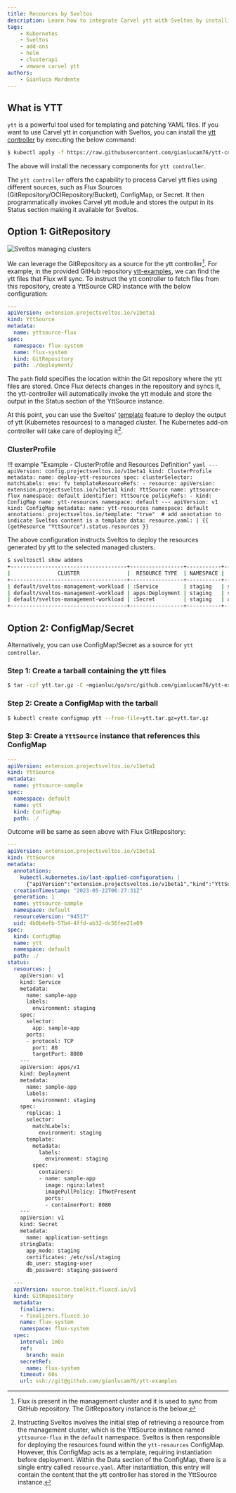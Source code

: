 ```yaml
---
title: Recources by Sveltos
description: Learn how to integrate Carvel ytt with Sveltos by installing the convenient jsonnet controller.
tags:
    - Kubernetes
    - Sveltos
    - add-ons
    - helm
    - clusterapi
    - vmware carvel ytt
authors:
    - Gianluca Mardente
---
```


##  What is YTT

`ytt` is a powerful tool used for templating and patching YAML files. If you want to use Carvel ytt in conjunction with Sveltos, you can install the [ytt controller](https://github.com/gianlucam76/ytt-controller) by executing the below command:

```bash
$ kubectl apply -f https://raw.githubusercontent.com/gianlucam76/ytt-controller/main/manifest/manifest.yaml
```

The above will install the necessary components for `ytt controller`.

The `ytt controller` offers the capability to process Carvel ytt files using different sources, such as Flux Sources (GitRepository/OCIRepository/Bucket), ConfigMap, or Secret. It then programmatically invokes Carvel ytt module and stores the output in its Status section making it available for Sveltos.

## Option 1: GitRepository

![Sveltos managing clusters](../assets/flux-ytt-sveltos.png)

We can leverage the GitRepository as a source for the ytt controller[^1]. For example, in the provided GitHub repository [ytt-examples](https://github.com/gianlucam76/ytt-examples), we can find the ytt files that Flux will sync. To instruct the ytt controller to fetch files from this repository, create a YttSource CRD instance with the below configuration:

```yaml
---
apiVersion: extension.projectsveltos.io/v1beta1
kind: YttSource
metadata:
  name: yttsource-flux
spec:
  namespace: flux-system
  name: flux-system
  kind: GitRepository
  path: ./deployment/
```

The `path` field specifies the location within the Git repository where the ytt files are stored. Once Flux detects changes in the repository and syncs it, the ytt-controller will automatically invoke the ytt module and store the output in the Status section of the YttSource instance.

At this point, you can use the Sveltos' [template](template_generic_examples.md) feature to deploy the output of ytt (Kubernetes resources) to a managed cluster. The Kubernetes add-on controller will take care of deploying it[^2].

### ClusterProfile
!!! example "Example - ClusterProfile and Resources Definition"
    ```yaml
    ---
    apiVersion: config.projectsveltos.io/v1beta1
    kind: ClusterProfile
    metadata:
      name: deploy-ytt-resources
    spec:
      clusterSelector:
        matchLabels:
          env: fv
      templateResourceRefs:
      - resource:
          apiVersion: extension.projectsveltos.io/v1beta1
          kind: YttSource
          name: yttsource-flux
          namespace: default
        identifier: YttSource
      policyRefs:
      - kind: ConfigMap
        name: ytt-resources
        namespace: default
    ---
    apiVersion: v1
    kind: ConfigMap
    metadata:
      name: ytt-resources
      namespace: default
      annotations:
        projectsveltos.io/template: "true"  # add annotation to indicate Sveltos content is a template
    data:
      resource.yaml: |
        {{ (getResource "YttSource").status.resources }}
    ```

The above configuration instructs Sveltos to deploy the resources generated by ytt to the selected managed clusters.

```bash
$ sveltosctl show addons
+-------------------------------------+-----------------+-----------+----------------------+---------+-------------------------------+------------------+
|               CLUSTER               |  RESOURCE TYPE  | NAMESPACE |         NAME         | VERSION |             TIME              | CLUSTER PROFILES |
+-------------------------------------+-----------------+-----------+----------------------+---------+-------------------------------+------------------+
| default/sveltos-management-workload | :Service        | staging   | sample-app           | N/A     | 2023-05-22 08:00:28 -0700 PDT | deploy-resources |
| default/sveltos-management-workload | apps:Deployment | staging   | sample-app           | N/A     | 2023-05-22 08:00:28 -0700 PDT | deploy-resources |
| default/sveltos-management-workload | :Secret         | staging   | application-settings | N/A     | 2023-05-22 08:00:28 -0700 PDT | deploy-resources |
+-------------------------------------+-----------------+-----------+----------------------+---------+-------------------------------+------------------+
```

## Option 2: ConfigMap/Secret

Alternatively, you can use ConfigMap/Secret as a source for `ytt controller`.

### Step 1: Create a tarball containing the ytt files

```bash
$ tar -czf ytt.tar.gz -C ~mgianluc/go/src/github.com/gianlucam76/ytt-examples/deployment .
```

### Step 2: Create a ConfigMap with the tarball

```bash
$ kubectl create configmap ytt --from-file=ytt.tar.gz=ytt.tar.gz
```

### Step 3: Create a `YttSource` instance that references this ConfigMap

```yaml
---
apiVersion: extension.projectsveltos.io/v1beta1
kind: YttSource
metadata:
  name: yttsource-sample
spec:
  namespace: default
  name: ytt
  kind: ConfigMap
  path: ./
```

Outcome will be same as seen above with Flux GitRepository:

```yaml
---
apiVersion: extension.projectsveltos.io/v1beta1
kind: YttSource
metadata:
  annotations:
    kubectl.kubernetes.io/last-applied-configuration: |
      {"apiVersion":"extension.projectsveltos.io/v1beta1","kind":"YttSource","metadata":{"annotations":{},"name":"yttsource-sample","namespace":"default"},"spec":{"kind":"ConfigMap","name":"ytt","namespace":"default","path":"./"}}
  creationTimestamp: "2023-05-22T06:27:31Z"
  generation: 1
  name: yttsource-sample
  namespace: default
  resourceVersion: "94517"
  uid: 4b0b4efb-57b4-4ffd-ab32-dc56fee21a09
spec:
  kind: ConfigMap
  name: ytt
  namespace: default
  path: ./
status:
  resources: |
    apiVersion: v1
    kind: Service
    metadata:
      name: sample-app
      labels:
        environment: staging
    spec:
      selector:
        app: sample-app
      ports:
      - protocol: TCP
        port: 80
        targetPort: 8080
    ---
    apiVersion: apps/v1
    kind: Deployment
    metadata:
      name: sample-app
      labels:
        environment: staging
    spec:
      replicas: 1
      selector:
        matchLabels:
          environment: staging
      template:
        metadata:
          labels:
            environment: staging
        spec:
          containers:
          - name: sample-app
            image: nginx:latest
            imagePullPolicy: IfNotPresent
            ports:
            - containerPort: 8080
    ---
    apiVersion: v1
    kind: Secret
    metadata:
      name: application-settings
    stringData:
      app_mode: staging
      certificates: /etc/ssl/staging
      db_user: staging-user
      db_password: staging-password
```

[^2]: Instructing Sveltos involves the initial step of retrieving a resource from the management cluster, which is the YttSource instance named `yttsource-flux` in the `default` namespace. Sveltos is then responsible for deploying the resources found within the `ytt-resources` ConfigMap. However, this ConfigMap acts as a template, requiring instantiation before deployment. Within the Data section of the ConfigMap, there is a single entry called `resource.yaml`. After instantiation, this entry will contain the content that the ytt controller has stored in the YttSource instance.
[^1]: Flux is present in the management cluster and it is used to sync from GitHub repository. The GitRepository instance is the below.


```yaml
  ---
  apiVersion: source.toolkit.fluxcd.io/v1
  kind: GitRepository
  metadata:
    finalizers:
    - finalizers.fluxcd.io
    name: flux-system
    namespace: flux-system
  spec:
    interval: 1m0s
    ref:
      branch: main
    secretRef:
      name: flux-system
    timeout: 60s
    url: ssh://git@github.com/gianlucam76/ytt-examples
```
